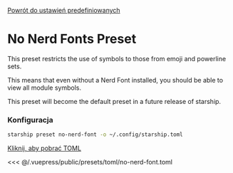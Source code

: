 [Powrót do ustawień predefiniowanych](./README.md#no-nerd-fonts)

# No Nerd Fonts Preset

This preset restricts the use of symbols to those from emoji and powerline sets.

This means that even without a Nerd Font installed, you should be able to view all module symbols.

This preset will become the default preset in a future release of starship.

### Konfiguracja

```sh
starship preset no-nerd-font -o ~/.config/starship.toml
```

[Kliknij, aby pobrać TOML](/presets/toml/no-nerd-font.toml)

<<< @/.vuepress/public/presets/toml/no-nerd-font.toml
